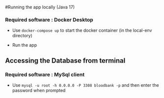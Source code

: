 #Running the app locally (Java 17)

### Required software : Docker Desktop

- Use `docker-compose up` to start the docker container (in the local-env directory)

- Run the app 

## Accessing the Database from terminal 
### Required software : MySql client

- Use `mysql -u root -h 0.0.0.0 -P 3308 bloodbank -p` and then enter the password when prompted
